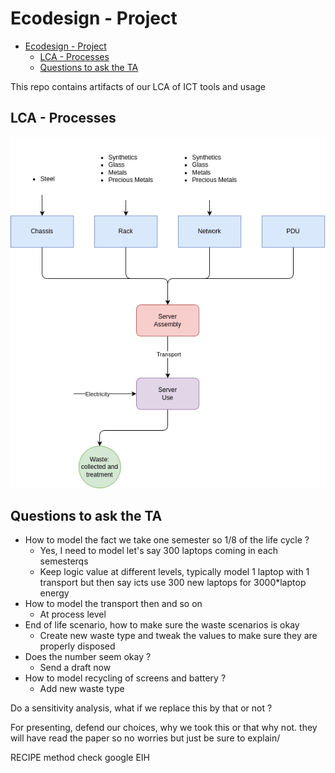 # Ecodesign - Project

- [Ecodesign - Project](#ecodesign---project)
  - [LCA - Processes](#lca---processes)
  - [Questions to ask the TA](#questions-to-ask-the-ta)


This repo contains artifacts of our LCA of ICT tools and usage

## LCA - Processes

![server](process/server.png)

## Questions to ask the TA

* How to model the fact we take one semester so 1/8 of the life cycle ?
  * Yes, I need to model let's say 300 laptops coming in each semesterqs
  * Keep logic value at different levels, typically model 1 laptop with 1 transport but then say icts use 300 new laptops for 3000*laptop energy
* How to model the transport then and so on
  * At process level
* End of life scenario, how to make sure the waste scenarios is okay
  * Create new waste type and tweak the values to make sure they are properly disposed
* Does the number seem okay ?
  * Send a draft now
* How to model recycling of screens and battery ?
  * Add new waste type

Do a sensitivity analysis, what if we replace this by that or not ?

For presenting, defend our choices, why we took this or that why not. they will have read the paper so no worries but just be sure to explain/

RECIPE method check google EIH